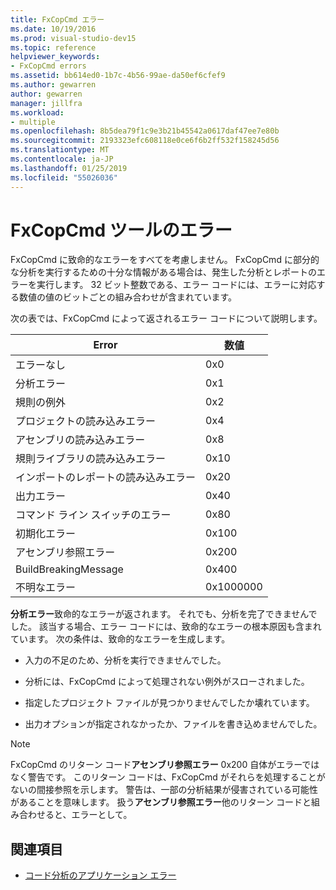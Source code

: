 ```yaml
---
title: FxCopCmd エラー
ms.date: 10/19/2016
ms.prod: visual-studio-dev15
ms.topic: reference
helpviewer_keywords:
- FxCopCmd errors
ms.assetid: bb614ed0-1b7c-4b56-99ae-da50ef6cfef9
ms.author: gewarren
author: gewarren
manager: jillfra
ms.workload:
- multiple
ms.openlocfilehash: 8b5dea79f1c9e3b21b45542a0617daf47ee7e80b
ms.sourcegitcommit: 2193323efc608118e0ce6f6b2ff532f158245d56
ms.translationtype: MT
ms.contentlocale: ja-JP
ms.lasthandoff: 01/25/2019
ms.locfileid: "55026036"
---
```

# <a name="fxcopcmd-tool-errors"></a>FxCopCmd ツールのエラー

FxCopCmd に致命的なエラーをすべてを考慮しません。 FxCopCmd に部分的な分析を実行するための十分な情報がある場合は、発生した分析とレポートのエラーを実行します。 32 ビット整数である、エラー コードには、エラーに対応する数値の値のビットごとの組み合わせが含まれています。

次の表では、FxCopCmd によって返されるエラー コードについて説明します。

|Error|数値|
|-----------|-------------------|
|エラーなし|0x0|
|分析エラー|0x1|
|規則の例外|0x2|
|プロジェクトの読み込みエラー|0x4|
|アセンブリの読み込みエラー|0x8|
|規則ライブラリの読み込みエラー|0x10|
|インポートのレポートの読み込みエラー|0x20|
|出力エラー|0x40|
|コマンド ライン スイッチのエラー|0x80|
|初期化エラー|0x100|
|アセンブリ参照エラー|0x200|
|BuildBreakingMessage|0x400|
|不明なエラー|0x1000000|

**分析エラー**致命的なエラーが返されます。 それでも、分析を完了できませんでした。 該当する場合、エラー コードには、致命的なエラーの根本原因も含まれています。 次の条件は、致命的なエラーを生成します。

- 入力の不足のため、分析を実行できませんでした。

- 分析には、FxCopCmd によって処理されない例外がスローされました。

- 指定したプロジェクト ファイルが見つかりませんでしたか壊れています。

- 出力オプションが指定されなかったか、ファイルを書き込めませんでした。

> [!NOTE]
> FxCopCmd のリターン コード**アセンブリ参照エラー** 0x200 自体がエラーではなく警告です。 このリターン コードは、FxCopCmd がそれらを処理することがないの間接参照を示します。 警告は、一部の分析結果が侵害されている可能性があることを意味します。 扱う**アセンブリ参照エラー**他のリターン コードと組み合わせると、エラーとして。

## <a name="see-also"></a>関連項目

- [コード分析のアプリケーション エラー](../code-quality/code-analysis-application-errors.md)